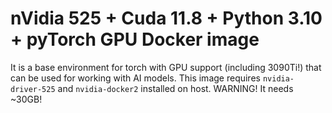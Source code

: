 # nVidia 525 + Cuda 11.8 + Python 3.10 + pyTorch GPU Docker image

It is a base environment for torch with GPU support (including 3090Ti!) that can be used for working with AI models. 
This image requires `nvidia-driver-525` and `nvidia-docker2` installed on host. 
WARNING! It needs ~30GB!
